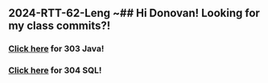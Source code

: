 ## 2024-RTT-62-Leng ~## Hi Donovan! Looking for my class commits?!


### [Click here](https://github.com/lengtran/2024-RTT-62-Leng/tree/main/java-classwork/Java%20Classwork/src/main/java/org/example "Java") for 303 Java!
### [Click here](https://github.com/lengtran/2024-RTT-62-Leng/tree/main/java-classwork/Java%20Classwork/module-304 "SQL") for 304 SQL!

